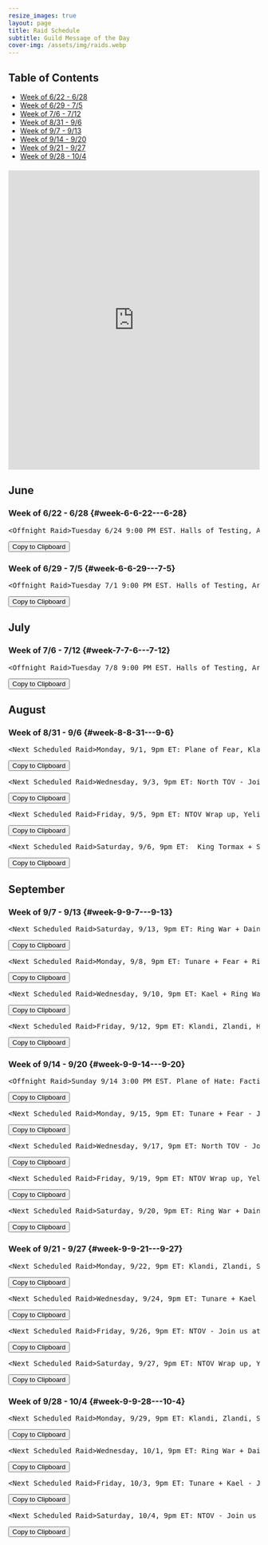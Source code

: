 ```yaml
---
resize_images: true
layout: page
title: Raid Schedule
subtitle: Guild Message of the Day
cover-img: /assets/img/raids.webp
---
```


## Table of Contents

- [Week of 6/22 - 6/28](#week-6-6-22---6-28)
- [Week of 6/29 - 7/5](#week-6-6-29---7-5)
- [Week of 7/6 - 7/12](#week-7-7-6---7-12)
- [Week of 8/31 - 9/6](#week-8-8-31---9-6)
- [Week of 9/7 - 9/13](#week-9-9-7---9-13)
- [Week of 9/14 - 9/20](#week-9-9-14---9-20)
- [Week of 9/21 - 9/27](#week-9-9-21---9-27)
- [Week of 9/28 - 10/4](#week-9-9-28---10-4)

<div class="calendar-container" style="margin: 20px 0;">
<iframe src="https://calendar.google.com/calendar/embed?src=66d83074080df7c55ea03673842f6e7b2c2f37ce0c38edf7137603c80e399802%40group.calendar.google.com&ctz=America%2FNew_York" 
style="border: 0" 
width="100%" 
height="600" 
frameborder="0" 
scrolling="no">
</iframe>
</div>


## June


### Week of 6/22 - 6/28 {#week-6-6-22---6-28}

<div class="copy-text-container"><pre class="copy-text-content" id="copy-box-9iv2xuwq7">&lt;Offnight Raid&gt;Tuesday 6/24 9:00 PM EST. Halls of Testing, Armor Farm and Minis. - Join us at formerglory.lol</pre><button class="copy-button" onclick="copyText('copy-box-9iv2xuwq7')">Copy to Clipboard</button></div>


### Week of 6/29 - 7/5 {#week-6-6-29---7-5}

<div class="copy-text-container"><pre class="copy-text-content" id="copy-box-0p8frwyus">&lt;Offnight Raid&gt;Tuesday 7/1 9:00 PM EST. Halls of Testing, Armor Farm and Minis. - Join us at formerglory.lol</pre><button class="copy-button" onclick="copyText('copy-box-0p8frwyus')">Copy to Clipboard</button></div>


## July


### Week of 7/6 - 7/12 {#week-7-7-6---7-12}

<div class="copy-text-container"><pre class="copy-text-content" id="copy-box-7giqld0e3">&lt;Offnight Raid&gt;Tuesday 7/8 9:00 PM EST. Halls of Testing, Armor Farm and Minis. - Join us at formerglory.lol</pre><button class="copy-button" onclick="copyText('copy-box-7giqld0e3')">Copy to Clipboard</button></div>


## August


### Week of 8/31 - 9/6 {#week-8-8-31---9-6}

<div class="copy-text-container"><pre class="copy-text-content" id="copy-box-vsmmi1ysb">&lt;Next Scheduled Raid&gt;Monday, 9/1, 9pm ET: Plane of Fear, Klandi, Zlandi, HOT - Join us at formerglory.lol</pre><button class="copy-button" onclick="copyText('copy-box-vsmmi1ysb')">Copy to Clipboard</button></div>

<div class="copy-text-container"><pre class="copy-text-content" id="copy-box-3o72sn9km">&lt;Next Scheduled Raid&gt;Wednesday, 9/3, 9pm ET: North TOV - Join us at formerglory.lol</pre><button class="copy-button" onclick="copyText('copy-box-3o72sn9km')">Copy to Clipboard</button></div>

<div class="copy-text-container"><pre class="copy-text-content" id="copy-box-prrjswew9">&lt;Next Scheduled Raid&gt;Friday, 9/5, 9pm ET: NTOV Wrap up, Yelinak - Join us at formerglory.lol</pre><button class="copy-button" onclick="copyText('copy-box-prrjswew9')">Copy to Clipboard</button></div>

<div class="copy-text-container"><pre class="copy-text-content" id="copy-box-2fjxiygmj">&lt;Next Scheduled Raid&gt;Saturday, 9/6, 9pm ET:  King Tormax + Sleepers - Join us at formerglory.lol</pre><button class="copy-button" onclick="copyText('copy-box-2fjxiygmj')">Copy to Clipboard</button></div>


## September


### Week of 9/7 - 9/13 {#week-9-9-7---9-13}

<div class="copy-text-container"><pre class="copy-text-content" id="copy-box-bii8w1lp3">&lt;Next Scheduled Raid&gt;Saturday, 9/13, 9pm ET: Ring War + Dain + Sleepers - Join us at formerglory.lol</pre><button class="copy-button" onclick="copyText('copy-box-bii8w1lp3')">Copy to Clipboard</button></div>

<div class="copy-text-container"><pre class="copy-text-content" id="copy-box-r5e6zi9y1">&lt;Next Scheduled Raid&gt;Monday, 9/8, 9pm ET: Tunare + Fear + Ring War - Join us at formerglory.lol</pre><button class="copy-button" onclick="copyText('copy-box-r5e6zi9y1')">Copy to Clipboard</button></div>

<div class="copy-text-container"><pre class="copy-text-content" id="copy-box-9jm9ubdk6">&lt;Next Scheduled Raid&gt;Wednesday, 9/10, 9pm ET: Kael + Ring War - Join us at formerglory.lol</pre><button class="copy-button" onclick="copyText('copy-box-9jm9ubdk6')">Copy to Clipboard</button></div>

<div class="copy-text-container"><pre class="copy-text-content" id="copy-box-j9y3yzstl">&lt;Next Scheduled Raid&gt;Friday, 9/12, 9pm ET: Klandi, Zlandi, HOT, Ring War - Join us at formerglory.lol</pre><button class="copy-button" onclick="copyText('copy-box-j9y3yzstl')">Copy to Clipboard</button></div>


### Week of 9/14 - 9/20 {#week-9-9-14---9-20}

<div class="copy-text-container"><pre class="copy-text-content" id="copy-box-35f8ysz7l">&lt;Offnight Raid&gt;Sunday 9/14 3:00 PM EST. Plane of Hate: Faction and Glory - Join us at formerglory.lol</pre><button class="copy-button" onclick="copyText('copy-box-35f8ysz7l')">Copy to Clipboard</button></div>

<div class="copy-text-container"><pre class="copy-text-content" id="copy-box-josiod88p">&lt;Next Scheduled Raid&gt;Monday, 9/15, 9pm ET: Tunare + Fear - Join us at formerglory.lol</pre><button class="copy-button" onclick="copyText('copy-box-josiod88p')">Copy to Clipboard</button></div>

<div class="copy-text-container"><pre class="copy-text-content" id="copy-box-jgr7xe8sq">&lt;Next Scheduled Raid&gt;Wednesday, 9/17, 9pm ET: North TOV - Join us at formerglory.lol</pre><button class="copy-button" onclick="copyText('copy-box-jgr7xe8sq')">Copy to Clipboard</button></div>

<div class="copy-text-container"><pre class="copy-text-content" id="copy-box-kt015hyic">&lt;Next Scheduled Raid&gt;Friday, 9/19, 9pm ET: NTOV Wrap up, Yelinak (more tbd) - Join us at formerglory.lol</pre><button class="copy-button" onclick="copyText('copy-box-kt015hyic')">Copy to Clipboard</button></div>

<div class="copy-text-container"><pre class="copy-text-content" id="copy-box-mjz7fprcp">&lt;Next Scheduled Raid&gt;Saturday, 9/20, 9pm ET: Ring War + Dain + Sleepers - Join us at formerglory.lol</pre><button class="copy-button" onclick="copyText('copy-box-mjz7fprcp')">Copy to Clipboard</button></div>


### Week of 9/21 - 9/27 {#week-9-9-21---9-27}

<div class="copy-text-container"><pre class="copy-text-content" id="copy-box-i9milxkcx">&lt;Next Scheduled Raid&gt;Monday, 9/22, 9pm ET: Klandi, Zlandi, Sont, LTK + West TOV - Join us at formerglory.lol</pre><button class="copy-button" onclick="copyText('copy-box-i9milxkcx')">Copy to Clipboard</button></div>

<div class="copy-text-container"><pre class="copy-text-content" id="copy-box-ffwe182q4">&lt;Next Scheduled Raid&gt;Wednesday, 9/24, 9pm ET: Tunare + Kael - Join us at formerglory.lol</pre><button class="copy-button" onclick="copyText('copy-box-ffwe182q4')">Copy to Clipboard</button></div>

<div class="copy-text-container"><pre class="copy-text-content" id="copy-box-rk10ww0n6">&lt;Next Scheduled Raid&gt;Friday, 9/26, 9pm ET: NTOV - Join us at formerglory.lol</pre><button class="copy-button" onclick="copyText('copy-box-rk10ww0n6')">Copy to Clipboard</button></div>

<div class="copy-text-container"><pre class="copy-text-content" id="copy-box-5jhlb0046">&lt;Next Scheduled Raid&gt;Saturday, 9/27, 9pm ET: NTOV Wrap up, Yelinak - Join us at formerglory.lol</pre><button class="copy-button" onclick="copyText('copy-box-5jhlb0046')">Copy to Clipboard</button></div>


### Week of 9/28 - 10/4 {#week-9-9-28---10-4}

<div class="copy-text-container"><pre class="copy-text-content" id="copy-box-y3c490ydo">&lt;Next Scheduled Raid&gt;Monday, 9/29, 9pm ET: Klandi, Zlandi, Sont, LTK + West TOV - Join us at formerglory.lol</pre><button class="copy-button" onclick="copyText('copy-box-y3c490ydo')">Copy to Clipboard</button></div>

<div class="copy-text-container"><pre class="copy-text-content" id="copy-box-dxxmu0rl8">&lt;Next Scheduled Raid&gt;Wednesday, 10/1, 9pm ET: Ring War + Dain + Sleepers - Join us at formerglory.lol</pre><button class="copy-button" onclick="copyText('copy-box-dxxmu0rl8')">Copy to Clipboard</button></div>

<div class="copy-text-container"><pre class="copy-text-content" id="copy-box-7dz3pnu9t">&lt;Next Scheduled Raid&gt;Friday, 10/3, 9pm ET: Tunare + Kael - Join us at formerglory.lol</pre><button class="copy-button" onclick="copyText('copy-box-7dz3pnu9t')">Copy to Clipboard</button></div>

<div class="copy-text-container"><pre class="copy-text-content" id="copy-box-t2tbh7raw">&lt;Next Scheduled Raid&gt;Saturday, 10/4, 9pm ET: NTOV - Join us at formerglory.lol</pre><button class="copy-button" onclick="copyText('copy-box-t2tbh7raw')">Copy to Clipboard</button></div>

